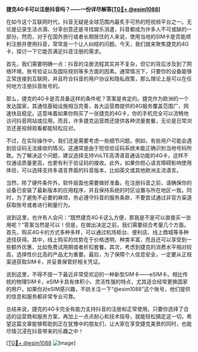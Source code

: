 **捷克4G卡可以注册抖音吗？——一份详尽解答[[TG💪+ @esim1088](https://t.me/s/esim1088)]**

在如今这个互联网时代，抖音无疑是全球范围内最炙手可热的短视频平台之一。无论是记录生活点滴、分享创意还是寻找娱乐消遣，抖音都成为许多人不可或缺的一部分。然而，对于在国外旅行或者长期居住的人来说，使用当地的SIM卡是否能顺利注册并使用抖音，常常是一个让人纠结的问题。今天，我们就来聚焦捷克的4G卡，探讨一下它能否满足抖音注册的需求。

首先，我们需要明确一点：抖音的注册流程其实并不复杂，但它的背后涉及到了网络环境、账号验证以及国际规则等多方面的因素。通常情况下，只要你的设备能够正常连接到互联网，并且符合抖音的用户协议和隐私政策，那么理论上是可以在任何地方注册抖音账号的。

那么，捷克的4G卡是否具备这样的条件呢？答案是肯定的。捷克作为欧洲的一个发达国家，其通信基础设施相当完善，各大运营商提供的4G服务覆盖范围广、网速快且稳定。这意味着如果你购买了一张捷克的4G卡，你的手机完全可以流畅地访问抖音网站或应用。而且，许多捷克运营商还提供各种流量套餐，无论是日常浏览还是视频观看都能轻松应对。

不过，在实际操作中，我们还是需要考虑一些细节问题。例如，有些用户可能会遇到验证码无法接收的情况。这通常是由于短信验证码系统未能正确识别当地号码所致。为了解决这个问题，建议选择支持VoLTE高清语音通话功能的4G卡，这样不仅通话质量更高，也更有利于验证码的接收。此外，如果你担心语言障碍影响使用体验，可以选择支持多语言界面的抖音版本，比如英文或其他欧洲主流语言。

当然，除了硬件条件外，软件层面也需要做好准备。在注册抖音之前，请确保你的设备已安装了最新版本的应用程序，并且保持系统的时区设置与所在地区一致。同时，为了避免不必要的麻烦，务必遵守抖音的服务条款，不要尝试通过非官方渠道获取账号或者进行刷量行为。

说到这里，也许有人会问：“既然捷克4G卡这么方便，那我是不是可以直接买一张用呢？”答案当然是可以！但是，在做出决定之前，我们需要综合考量几个方面。首先，购买4G卡的方式多种多样，可以通过机场柜台、便利店、线上商城等多种途径获得。其中，线上购买的优势在于价格透明、种类丰富，而且还可以享受到一些额外优惠，比如免费试用期或者折扣套餐。其次，考虑到捷克的消费水平相对较高，选择性价比高的产品尤为重要。最后，为了保障个人信息安全，一定要从正规渠道获取SIM卡，并妥善保管好相关凭证。

说到这里，不得不提一下最近非常受欢迎的一种新型SIM卡——eSIM卡。相比传统的物理SIM卡，eSIM卡具有体积小、灵活性强的特点，尤其适合经常更换国家的用户。如果你对eSIM感兴趣，不妨关注一下“@esim1088”这个账号，他们提供的信息和服务都非常专业可靠。

总结来说，捷克的4G卡完全有能力支持抖音的注册和正常使用。只要你选择了合适的运营商和服务方案，再加上一点点耐心和技术指导，就能轻松搞定这一切。希望这篇文章能够帮助到正在犹豫中的朋友们，让大家在享受捷克美景的同时，也能尽情沉浸在抖音带来的乐趣之中！

[[TG💪+ @esim1088](https://t.me/s/esim1088) ![Image](https://i.postimg.cc/4NQfJmqS/Snipaste-2025-05-13-00-14-12.png)]